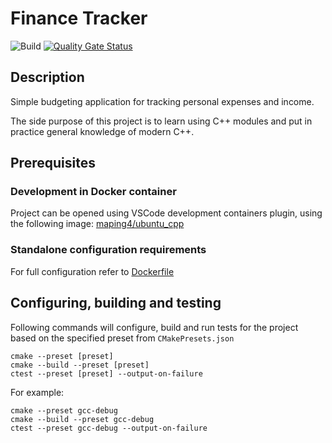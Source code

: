 # Finance Tracker

![Build](https://github.com/mapi-ng/finance_tracker/actions/workflows/cmake-multi-platform.yml/badge.svg) [![Quality Gate Status](https://sonarcloud.io/api/project_badges/measure?project=mapi-ng_finance_tracker&metric=alert_status)](https://sonarcloud.io/summary/new_code?id=mapi-ng_finance_tracker)

## Description

Simple budgeting application for tracking personal expenses and income.

The side purpose of this project is to learn using C++ modules
and put in practice general knowledge of modern C++.

## Prerequisites

### Development in Docker container

Project can be opened using VSCode development containers plugin,
using the following image:
[maping4/ubuntu_cpp](https://hub.docker.com/repository/docker/maping4/ubuntu_cpp/general)

### Standalone configuration requirements

For full configuration refer to [Dockerfile](https://github.com/mapi-ng/docker_files/blob/main/ubuntu_cpp/Dockerfile)

## Configuring, building and testing

Following commands will configure, build and run tests for the project based on the specified preset from
`CMakePresets.json`

```
cmake --preset [preset]
cmake --build --preset [preset]
ctest --preset [preset] --output-on-failure
```

For example:

```
cmake --preset gcc-debug
cmake --build --preset gcc-debug
ctest --preset gcc-debug --output-on-failure
```
